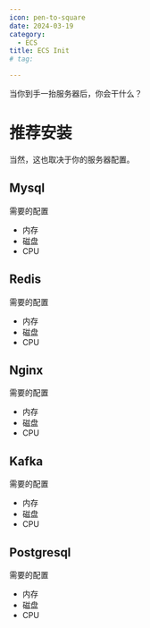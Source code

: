 ```yaml
---
icon: pen-to-square
date: 2024-03-19
category:
  - ECS
title: ECS Init
# tag:

---
```


当你到手一抬服务器后，你会干什么？

# 推荐安装

当然，这也取决于你的服务器配置。

## Mysql

需要的配置
- 内存
- 磁盘
- CPU

## Redis

需要的配置
- 内存
- 磁盘
- CPU

## Nginx

需要的配置
- 内存
- 磁盘
- CPU

## Kafka

需要的配置
- 内存
- 磁盘
- CPU


## Postgresql

需要的配置
- 内存
- 磁盘
- CPU